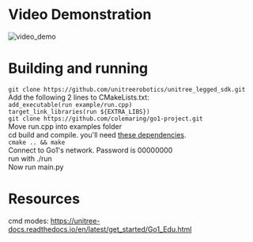 # Video Demonstration
![video_demo](https://github.com/user-attachments/assets/38844afb-68b1-4473-9b1a-57e224609da3)

# Building and running
```git clone https://github.com/unitreerobotics/unitree_legged_sdk.git ```<br>
Add the following 2 lines to CMakeLists.txt: <br>
```add_executable(run example/run.cpp)``` <br>
```target_link_libraries(run ${EXTRA_LIBS}) ```<br>
```git clone https://github.com/colemaring/go1-project.git ```<br>
Move run.cpp into examples folder <br>
cd build and compile. you'll need [these dependencies](https://github.com/colemaring/go1-project/blob/main/dependencies). <br>
```cmake .. && make``` <br>
Connect to Go1's network. Password is 00000000 <br>
run with ./run <br>
Now run main.py<br>

# Resources 
cmd modes: https://unitree-docs.readthedocs.io/en/latest/get_started/Go1_Edu.html <br>
